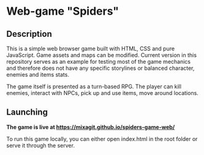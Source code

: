 # Web-game "Spiders"

## Description

This is a simple web browser game built with HTML, CSS and pure JavaScript.
Game assets and maps can be modified. Current version in this repository serves as an example for testing most of the game mechanics and therefore does not have any specific storylines or balanced character, enemies and items stats.

The game itself is presented as a turn-based RPG. The player can kill enemies, interact with NPCs, pick up and use items, move around locations.

## Launching

**The game is live at <https://mixagit.github.io/spiders-game-web/>**

To run this game locally, you can either open index.html in the root folder or serve it through the server.
